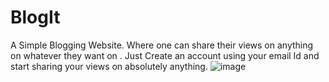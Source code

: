 # BlogIt

A Simple Blogging Website.
Where one can share their views on anything on whatever they want on .
Just Create an account using your email Id and start sharing your views on absolutely anything.
![image](https://github.com/user-attachments/assets/198f4d09-15ee-40cf-b537-4f6bcc6b8683)
